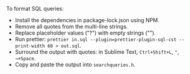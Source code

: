 To format SQL queries:
- Install the dependencies in package-lock.json using NPM.
- Remove all quotes from the multi-line strings.
- Replace placeholder values ("?") with empty strings ("").
- Run prettier: `prettier in.sql --plugin=prettier-plugin-sql-cst --print-width 60 > out.sql`.
- Surround the output with quotes: in Sublime Text, `Ctrl+Shift+L`, `"`, `→+Space`.
- Copy and paste the output into `searchqueries.h`.
